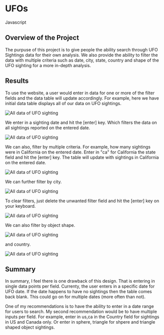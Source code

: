 # UFOs
Javascript

## Overview of the Project
The purpuse of this project is to give people the ability search through UFO Sightings
data for their own analysis.
We also provide the ability to filter the data with multiple criteria such as date, city,
state, country and shape of the UFO sighting for a more in-depth analysis.

## Results
To use the website, a user would enter in data for one or more of the filter fields and the
data table will update accordingly.
For example, here we have initial data table displays all of our data on UFO sightings.

![All data of UFO sighting](images/ScreenShot1.png)

We enter in a sighting date and hit the [enter] key. Which filters the data on all sightings reported
on the entered date.

![All data of UFO sighting](images/ScreenShot2.png)

We can also, filter by multiple criteria. For example, how many sightings were in California on the 
entered date. Enter in "ca" for California the state field and hit the [enter] key. The table will 
update with sightings in California on the entered date.

![All data of UFO sighting](images/ScreenShot3.png)

We can further filter by city.

![All data of UFO sighting](images/ScreenShot4.png)

To clear filters, just delete the unwanted filter field and hit the [enter] key on your keyboard.

![All data of UFO sighting](images/ScreenShot5.png)

We can also filter by object shape.

![All data of UFO sighting](images/ScreenShot6.png)

and country.

![All data of UFO sighting](images/ScreenShot7.png)


## Summary
In summary, I feel there is one drawback of this design. That is entering in single data points per field.
Currenty, the user enters in a specific date for UFO date. If the date happens to have no
sightings then the table comes back blank. This could go on for multiple dates (more often than not).

One of my recommendations is to have the ability to enter in a date range for users to search.
My second recommendation would be to have multiple inputs per field. For example, enter in us,ca in the Country field for sightings in US and Canada only. Or enter in sphere, triangle for shpere and triangle shaped object sightings.
